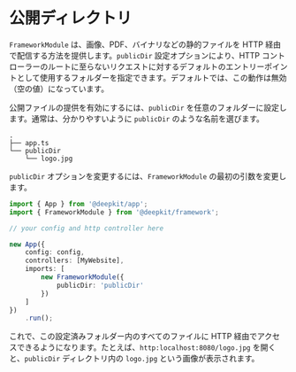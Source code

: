 # 公開ディレクトリ

`FrameworkModule` は、画像、PDF、バイナリなどの静的ファイルを HTTP 経由で配信する方法を提供します。`publicDir` 設定オプションにより、HTTP コントローラーのルートに至らないリクエストに対するデフォルトのエントリーポイントとして使用するフォルダーを指定できます。デフォルトでは、この動作は無効（空の値）になっています。

公開ファイルの提供を有効にするには、`publicDir` を任意のフォルダーに設定します。通常は、分かりやすいように `publicDir` のような名前を選びます。

```
.
├── app.ts
└── publicDir
    └── logo.jpg
```

`publicDir` オプションを変更するには、`FrameworkModule` の最初の引数を変更します。

```typescript
import { App } from '@deepkit/app';
import { FrameworkModule } from '@deepkit/framework';

// your config and http controller here

new App({
    config: config,
    controllers: [MyWebsite],
    imports: [
        new FrameworkModule({
            publicDir: 'publicDir'
        })
    ]
})
    .run();
```

これで、この設定済みフォルダー内のすべてのファイルに HTTP 経由でアクセスできるようになります。たとえば、`http:localhost:8080/logo.jpg` を開くと、`publicDir` ディレクトリ内の `logo.jpg` という画像が表示されます。